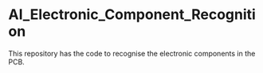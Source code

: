 # AI_Electronic_Component_Recognition
This repository has the code to recognise the electronic components in the PCB.
